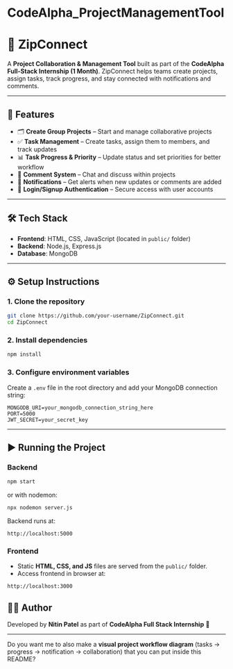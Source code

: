# CodeAlpha_ProjectManagementTool
# 📂 ZipConnect

A **Project Collaboration & Management Tool** built as part of the **CodeAlpha Full-Stack Internship (1 Month)**.
ZipConnect helps teams create projects, assign tasks, track progress, and stay connected with notifications and comments.

---

## 🚀 Features

* 🗂️ **Create Group Projects** – Start and manage collaborative projects
* ✅ **Task Management** – Create tasks, assign them to members, and track updates
* 📊 **Task Progress & Priority** – Update status and set priorities for better workflow
* 💬 **Comment System** – Chat and discuss within projects
* 🔔 **Notifications** – Get alerts when new updates or comments are added
* 🔐 **Login/Signup Authentication** – Secure access with user accounts

---

## 🛠️ Tech Stack

* **Frontend**: HTML, CSS, JavaScript (located in `public/` folder)
* **Backend**: Node.js, Express.js
* **Database**: MongoDB

---

## ⚙️ Setup Instructions

### 1. Clone the repository

```bash
git clone https://github.com/your-username/ZipConnect.git
cd ZipConnect
```

### 2. Install dependencies

```bash
npm install
```

### 3. Configure environment variables

Create a `.env` file in the root directory and add your MongoDB connection string:

```
MONGODB_URI=your_mongodb_connection_string_here
PORT=5000
JWT_SECRET=your_secret_key
```

---

## ▶️ Running the Project

### Backend

```bash
npm start
```

or with nodemon:

```bash
npx nodemon server.js
```

Backend runs at:

```
http://localhost:5000
```

### Frontend

* Static **HTML, CSS, and JS** files are served from the `public/` folder.
* Access frontend in browser at:

```
http://localhost:3000
```



## 👨‍💻 Author

Developed by **Nitin Patel** as part of **CodeAlpha Full Stack Internship** 🚀

---

Do you want me to also make a **visual project workflow diagram** (tasks → progress → notification → collaboration) that you can put inside this README?
